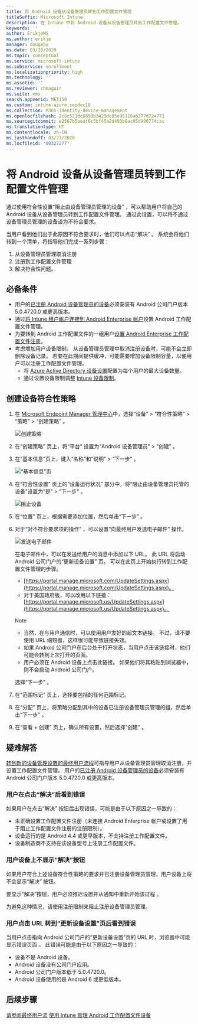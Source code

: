 ```yaml
---
title: 将 Android 设备从设备管理员转到工作配置文件管理
titleSuffix: Microsoft Intune
description: 在 Intune 中将 Android 设备从设备管理员转到工作配置文件管理。
keywords: ''
author: ErikjeMS
ms.author: erikje
manager: dougeby
ms.date: 03/20/2020
ms.topic: conceptual
ms.service: microsoft-intune
ms.subservice: enrollment
ms.localizationpriority: high
ms.technology: ''
ms.assetid: ''
ms.reviewer: chmaguir
ms.suite: ems
search.appverid: MET150
ms.custom: intune-azure;seodec18
ms.collection: M365-identity-device-management
ms.openlocfilehash: 2c8c521dc0899b3429de85e95116a6277d724771
ms.sourcegitcommit: e2567b5beaf6c5bf45a2d493b8ac05d996774cac
ms.translationtype: HT
ms.contentlocale: zh-CN
ms.lasthandoff: 03/27/2020
ms.locfileid: "80327277"
---
```

# <a name="move-android-devices-from-device-administrator-to-work-profile-management"></a>将 Android 设备从设备管理员转到工作配置文件管理

通过使用符合性设置“阻止由设备管理员管理的设备”  ，可以帮助用户将自己的 Android 设备从设备管理员转到工作配置文件管理。 通过此设置，可以将不通过设备管理员管理的设备设为不符合要求。 

当用户看到他们出于此原因不符合要求时，他们可以点击“解决”  。 系统会将他们转到一个清单，将指导他们完成一系列步骤：
1. 从设备管理员管理取消注册
2. 注册到工作配置文件管理
3. 解决符合性问题。 

## <a name="prerequisites"></a>必备条件

- 用户的[已注册 Android 设备管理员的设备](android-enroll-device-administrator.md)必须安装有 Android 公司门户版本 5.0.4720.0 或更高版本。
- 通过[将 Intune 租户帐户连接到 Android Enterprise 帐户](connect-intune-android-enterprise.md)设置 Android 工作配置文件管理。
- 为要转到 Android 工作配置文件的一组用户[设置 Android Enterprise 工作配置文件注册](android-work-profile-enroll.md)。
- 考虑增加用户设备限制。 从设备管理员管理中取消注册设备时，可能不会立即删除设备记录。 若要在此期间提供缓冲，可能需要增加设备限制容量，以便用户可以注册工作配置文件管理。
  - 将 [Azure Active Directory 设备设置](https://docs.microsoft.com/azure/active-directory/devices/device-management-azure-portal#configure-device-settings)配置为每个用户的最大设备数量。
  - 通过设置设备限制调整 [Intune 设备限制](enrollment-restrictions-set.md#create-a-device-limit-restriction)。 

## <a name="create-device-compliance-policy"></a>创建设备符合性策略

1. 在 [Microsoft Endpoint Manager 管理中心](https://go.microsoft.com/fwlink/?linkid=2109431)中，选择“设备” > “符合性策略” > “策略” > “创建策略”     。

    ![创建策略](./media/android-move-device-admin-work-profile/create-policy.png)

2. 在“创建策略”  页上，将“平台”  设置为“Android 设备管理员”   > “创建”  。
3. 在“基本信息”页上，键入“名称”和“说明” > “下一步”     。

    ![“基本信息”页](./media/android-move-device-admin-work-profile/basics.png)
    
4. 在“符合性设置”  页上的“设备运行状况”  部分中，将“阻止由设备管理员托管的设备”设置为“是”    > “下一步”  。

    ![阻止设备](./media/android-move-device-admin-work-profile/block-devices.png)

5. 在“位置”  页上，根据需要添加位置，然后单击“下一步”  。
6. 对于“对不符合要求项的操作”  ，可以设置“向最终用户发送电子邮件”  操作。

    ![发送电子邮件](./media/android-move-device-admin-work-profile/send-email.png)


    在电子邮件中，可以在发送给用户的消息中添加以下 URL。 此 URL 将启动 Android 公司门户的“更新设备设置”  页。 可以在此页上开始执行转到工作配置文件管理的步骤。
    - [https://portal.manage.microsoft.com/UpdateSettings.aspx](https://portal.manage.microsoft.com/UpdateSettings.aspx)。
    - 对于美国政府版，可以改用以下链接：[https://portal.manage.microsoft.us/UpdateSettings.aspx](https://portal.manage.microsoft.us/UpdateSettings.aspx)。
  
    > [!NOTE]
    > - 当然，在与用户通信时，可以使用用户友好的超文本链接。 不过，请不要使用 URL 缩短器，这样很可能导致链接失效。
    > - 如果 Android 公司门户在后台处于打开状态，当用户点击该链接时，他们可能会转到上次打开的页面。
    > - 用户必须在 Android 设备上点击此链接。 如果他们将其粘贴到浏览器中，则不会启动 Android 公司门户。 

    选择“下一步”  。

7. 在“范围标记”  页上，选择要包括的任何范围标记。
8. 在“分配”  页上，将策略分配到其中的设备已注册设备管理员管理的组，然后单击“下一步”  。
9. 在“查看 + 创建”  页上，确认所有设置，然后选择“创建”  。

## <a name="troubleshooting"></a>疑难解答

[转到新的设备管理设置的最终用户流程](../user-help/move-to-new-device-management-setup.md)可指导用户从设备管理员管理取消注册，并设置工作配置文件管理。 用户的[已注册 Android 设备管理员的设备](android-enroll-device-administrator.md)必须安装有 Android 公司门户版本 5.0.4720.0 或更高版本。

### <a name="user-sees-an-error-after-tapping-resolve"></a>用户在点击“解决”后看到错误
如果用户在点击“解决”  按钮后出现错误，可能是由于以下原因之一导致的：
- 未正确设置工作配置文件注册（未连接 Android Enterprise 帐户或设置了用于阻止工作配置文件注册的注册限制）。
- 设备运行的是 Android 4.4 或更早版本，不支持注册工作配置文件。 
- 设备制造商不支持在该设备型号上注册工作配置文件。

### <a name="resolve-button-doesnt-appear-on-the-users-device"></a>用户设备上不显示“解决”按钮
如果用户符合上述设备符合性策略的要求并已注册设备管理员管理，用户设备上将不会显示“解决”  按钮。

要显示“解决”按钮，用户必须推迟设置并从通知中重新开始该过程  。

为避免这种情况，请使用注册限制来阻止注册设备管理员管理。

### <a name="user-sees-an-error-after-tapping-url-to-update-device-settings-page"></a>用户点击 URL 转到“更新设备设置”页后看到错误
当用户点击指向 Android 公司门户的“更新设备设置”页的 URL 时，浏览器中可能显示错误页面  。 此错误可能是由于以下原因之一导致的：
- 设备不是 Android 设备。
- Android 设备没有公司门户应用。
- Android 公司门户版本低于 5.0.4720.0。
- Android 设备使用的是 Android 6 或更低版本。 

## <a name="next-steps"></a>后续步骤
[请参阅最终用户流](../user-help/move-to-new-device-management-setup.md)
[使用 Intune 管理 Android 工作配置文件设备](android-enterprise-overview.md)
